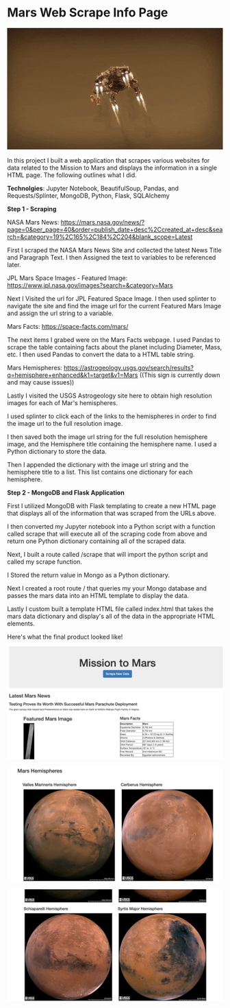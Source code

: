 # Mars Web Scrape Info Page

![](Mars-Perseverance-Landing.gif)

In this project I built a web application that scrapes various websites for data related to the Mission to Mars and displays the information in a single HTML page. The following outlines what I did. 

**Technolgies**: Jupyter Notebook, BeautifulSoup, Pandas, and Requests/Splinter, MongoDB, Python, Flask, SQLAlchemy 

**Step 1 - Scraping**

NASA Mars News: https://mars.nasa.gov/news/?page=0&per_page=40&order=publish_date+desc%2Ccreated_at+desc&search=&category=19%2C165%2C184%2C204&blank_scope=Latest

First I scraped the NASA Mars News Site and collected the latest News Title and Paragraph Text. I then Assigned the text to variables to be referenced later.


JPL Mars Space Images - Featured Image: https://www.jpl.nasa.gov/images?search=&category=Mars


Next I Visited the url for JPL Featured Space Image. I then used splinter to navigate the site and find the image url for the current Featured Mars Image and assign the url string to a variable.


Mars Facts: https://space-facts.com/mars/


The next items I grabed were on the Mars Facts webpage. I used Pandas to scrape the table containing facts about the planet including Diameter, Mass, etc. I then used Pandas to convert the data to a HTML table string.


Mars Hemispheres: https://astrogeology.usgs.gov/search/results?q=hemisphere+enhanced&k1=target&v1=Mars ((This sign is currently down and may cause issues))


Lastly I visited the USGS Astrogeology site here to obtain high resolution images for each of Mar's hemispheres.


I used splinter to click each of the links to the hemispheres in order to find the image url to the full resolution image.


I then saved both the image url string for the full resolution hemisphere image, and the Hemisphere title containing the hemisphere name. I used a Python dictionary to store the data.


Then I appended the dictionary with the image url string and the hemisphere title to a list. This list contains one dictionary for each hemisphere.


**Step 2 - MongoDB and Flask Application**

First I utilized MongoDB with Flask templating to create a new HTML page that displays all of the information that was scraped from the URLs above.


I then converted my Jupyter notebook into a Python script with a function called scrape that will execute all of the scraping code from above and return one Python dictionary containing all of the scraped data.


Next, I built a route called /scrape that will import the python script and called my scrape function.

I Stored the return value in Mongo as a Python dictionary.


Next I created a root route / that queries my your Mongo database and passes the mars data into an HTML template to display the data.


Lastly I custom built a template HTML file called index.html that takes the mars data dictionary and display's all of the data in the appropriate HTML elements. 

Here's what the final product looked like!

![](https://github.com/chandlergibbons/Mars-Web-Scrape-Info-Page/blob/a9ab8837cd839dab82dcb30862613ecc3ca1b91c/finished_page_images/Screen%20Shot%202021-02-27%20at%2010.34.24%20PM.png)

![](https://github.com/chandlergibbons/Mars-Web-Scrape-Info-Page/blob/fd1b3c97559e55e1a7692dd02896d84873d7311a/finished_page_images/Screen%20Shot%202021-02-27%20at%2010.34.48%20PM.png)

![](https://github.com/chandlergibbons/Mars-Web-Scrape-Info-Page/blob/fd1b3c97559e55e1a7692dd02896d84873d7311a/finished_page_images/Screen%20Shot%202021-02-27%20at%2010.34.53%20PM.png)
